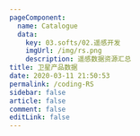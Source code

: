 ```yaml
---
pageComponent: 
  name: Catalogue
  data: 
    key: 03.softs/02.遥感开发
    imgUrl: /img/rs.png
    description: 遥感数据资源汇总
title: 卫星产品数据
date: 2020-03-11 21:50:53
permalink: /coding-RS
sidebar: false
article: false
comment: false
editLink: false
---
```

